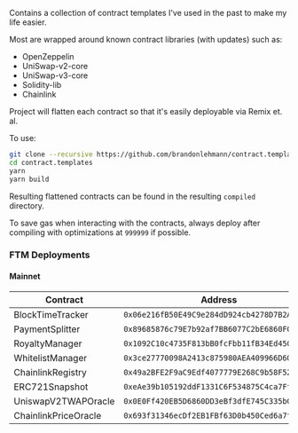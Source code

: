 Contains a collection of contract templates I've used in the past to make my life easier.

Most are wrapped around known contract libraries (with updates) such as:

* OpenZeppelin
* UniSwap-v2-core
* UniSwap-v3-core
* Solidity-lib
* Chainlink

Project will flatten each contract so that it's easily deployable via Remix et. al.

To use:

```bash
git clone --recursive https://github.com/brandonlehmann/contract.templates
cd contract.templates
yarn
yarn build
```

Resulting flattened contracts can be found in the resulting `compiled` directory.

To save gas when interacting with the contracts, always deploy after compiling with optimizations at `999999` if possible.

### FTM Deployments

#### Mainnet

| Contract             | Address                                       | Version    | Clonable |
|----------------------|-----------------------------------------------|------------|----------|
| BlockTimeTracker     | `0x06e216fB50E49C9e284dD924cb4278D7B2A714ce`  | 2022021601 | Yes      |
| PaymentSplitter      | `0x89685876c79E7b92af7BB6077C2bE6860FCA2396`  | 2022042201 | Yes      |
| RoyaltyManager       | `0x1092C10c4735F813bB0fcFbb11fB34Ed45C42Ff1`  | 2022021401 | Yes      |
| WhitelistManager     | `0x3ce27770098A2413c875980AEA409966D6028660`  | 2022021401 | Yes      |
| ChainlinkRegistry    | `0x49a2BFE2F9aC9Edf4077779E268C9b58F52df1Aa`  | 2022021401 | Yes      |
| ERC721Snapshot       | `0xeAe39b105192ddF1331C6F534875C4ca7Ff7C113`  | 2022021401 | Yes      |
| UniswapV2TWAPOracle  | `0x0E0Ff420EB5D6860DD3eBf3dfE745C335bCA7af7`  | 2022021401 | Yes      |
| ChainlinkPriceOracle | `0x693f31346ecDf2EB1FBf63D0b450Ced6a7f9Cf34`  | 2022021401 | Yes      |
